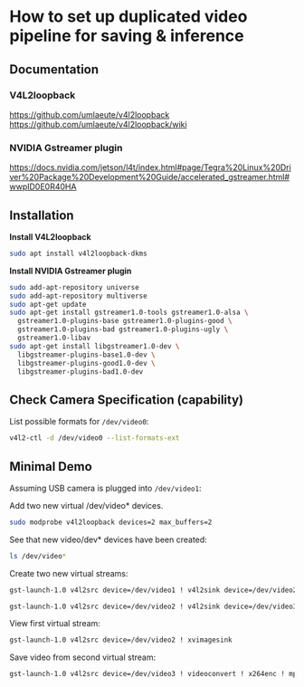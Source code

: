 # How to set up duplicated video pipeline for saving & inference


## Documentation

### V4L2loopback
https://github.com/umlaeute/v4l2loopback
https://github.com/umlaeute/v4l2loopback/wiki

### NVIDIA Gstreamer plugin
https://docs.nvidia.com/jetson/l4t/index.html#page/Tegra%20Linux%20Driver%20Package%20Development%20Guide/accelerated_gstreamer.html#wwpID0E0R40HA

## Installation

**Install V4L2loopback**
```bash
sudo apt install v4l2loopback-dkms
```

**Install NVIDIA Gstreamer plugin**
```bash
sudo add-apt-repository universe
sudo add-apt-repository multiverse
sudo apt-get update
sudo apt-get install gstreamer1.0-tools gstreamer1.0-alsa \
  gstreamer1.0-plugins-base gstreamer1.0-plugins-good \
  gstreamer1.0-plugins-bad gstreamer1.0-plugins-ugly \
  gstreamer1.0-libav
sudo apt-get install libgstreamer1.0-dev \
  libgstreamer-plugins-base1.0-dev \
  libgstreamer-plugins-good1.0-dev \
  libgstreamer-plugins-bad1.0-dev
```

## Check Camera Specification (capability)

List possible formats for `/dev/video0`:
```bash
v4l2-ctl -d /dev/video0 --list-formats-ext
```

## Minimal Demo

Assuming USB camera is plugged into `/dev/video1`:

Add two new virtual /dev/video* devices.
```bash
sudo modprobe v4l2loopback devices=2 max_buffers=2
```

See that new video/dev* devices have been created:
```bash
ls /dev/video*
```

Create two new virtual streams:
```bash
gst-launch-1.0 v4l2src device=/dev/video1 ! v4l2sink device=/dev/video2
```
```bash
gst-launch-1.0 v4l2src device=/dev/video2 ! v4l2sink device=/dev/video3
```

View first virtual stream:
```bash
gst-launch-1.0 v4l2src device=/dev/video2 ! xvimagesink
```
Save video from second virtual stream:
```bash
gst-launch-1.0 v4l2src device=/dev/video3 ! videoconvert ! x264enc ! mp4mux ! filesink location=/home/dwight/Videos/test-gst.mp4 -e
```
